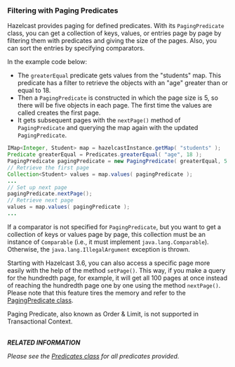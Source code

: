 

### Filtering with Paging Predicates

Hazelcast provides paging for defined predicates. With its `PagingPredicate` class, you can
get a collection of keys, values, or entries page by page by filtering them with predicates and giving the size of the pages. Also, you
can sort the entries by specifying comparators.

In the example code below:

- The `greaterEqual` predicate gets values from the "students" map. This predicate has a filter
to retrieve the objects with an "age" greater than or equal to 18. 
- Then a `PagingPredicate` is constructed in which the page size is 5, so there will be five objects in each page. 
The first time the values are called creates the first page. 
- It gets subsequent pages with the `nextPage()`
method of `PagingPredicate` and querying the map again with the updated `PagingPredicate`.


```java
IMap<Integer, Student> map = hazelcastInstance.getMap( "students" );
Predicate greaterEqual = Predicates.greaterEqual( "age", 18 );
PagingPredicate pagingPredicate = new PagingPredicate( greaterEqual, 5 );
// Retrieve the first page
Collection<Student> values = map.values( pagingPredicate );
...
// Set up next page
pagingPredicate.nextPage();
// Retrieve next page
values = map.values( pagingPredicate );
...
```

If a comparator is not specified for `PagingPredicate`, but you want to get a collection of keys or values page by page, this collection must be an instance of `Comparable` (i.e., it must implement `java.lang.Comparable`). Otherwise, the `java.lang.IllegalArgument` exception is thrown.

Starting with Hazelcast 3.6, you can also access a specific page more easily with the help of the method `setPage()`. This way, if you make a query for the hundredth page, for example, it will get all 100 pages at once instead of reaching the hundredth page one by one using the method `nextPage()`. Please note that this feature tires the memory and refer to the [PagingPredicate class](https://github.com/hazelcast/hazelcast/blob/66263987a7bf4bec20217f3c555381a51712d017/hazelcast/src/main/java/com/hazelcast/query/PagingPredicate.java).

Paging Predicate, also known as Order & Limit, is not supported in Transactional Context.
<br></br>

***RELATED INFORMATION***

*Please see the
<a href="https://github.com/hazelcast/hazelcast/blob/master/hazelcast/src/main/java/com/hazelcast/query/Predicates.java" target="_blank">
Predicates class</a> for all predicates provided.*

